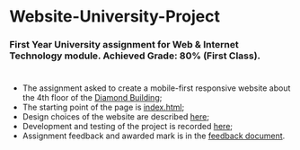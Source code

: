# Website-University-Project

### First Year University assignment for Web & Internet Technology module. Achieved Grade: 80% (First Class).

# 

- The assignment asked to create a mobile-first responsive website about the 4th floor of the [Diamond Building](https://www.sheffield.ac.uk/engineering/diamond);
- The starting point of the page is [index.html](index.html);
- Design choices of the website are described [here](documentation/design.pdf);
- Development and testing of the project is recorded [here](documentation/developandtest.pdf);
- Assignment feedback and awarded mark is in the [feedback document](Feedback.pdf).
